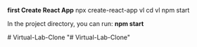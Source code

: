 **first Create React App**
npx create-react-app vl
cd vl
npm start

In the project directory, you can run: **npm start**

#   V i r t u a l - L a b - C l o n e 
 
 "# Virtual-Lab-Clone" 
